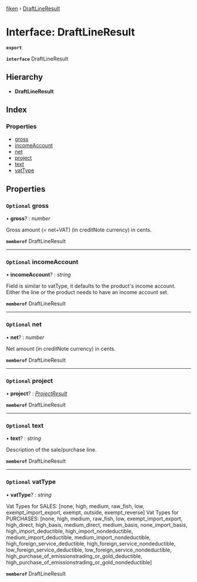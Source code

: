 [fiken](../README.md) › [DraftLineResult](draftlineresult.md)

# Interface: DraftLineResult

**`export`** 

**`interface`** DraftLineResult

## Hierarchy

* **DraftLineResult**

## Index

### Properties

* [gross](draftlineresult.md#optional-gross)
* [incomeAccount](draftlineresult.md#optional-incomeaccount)
* [net](draftlineresult.md#optional-net)
* [project](draftlineresult.md#optional-project)
* [text](draftlineresult.md#optional-text)
* [vatType](draftlineresult.md#optional-vattype)

## Properties

### `Optional` gross

• **gross**? : *number*

Gross amount (= net+VAT) (in creditNote currency) in cents.

**`memberof`** DraftLineResult

___

### `Optional` incomeAccount

• **incomeAccount**? : *string*

Field is similar to vatType, it defaults to the product's income account. Either the line or the product needs to have an income account set.

**`memberof`** DraftLineResult

___

### `Optional` net

• **net**? : *number*

Net amount (in creditNote currency) in cents.

**`memberof`** DraftLineResult

___

### `Optional` project

• **project**? : *[ProjectResult](projectresult.md)*

**`memberof`** DraftLineResult

___

### `Optional` text

• **text**? : *string*

Description of the sale/purchase line.

**`memberof`** DraftLineResult

___

### `Optional` vatType

• **vatType**? : *string*

Vat Types for SALES: [none, high, medium, raw_fish, low, exempt_import_export, exempt, outside, exempt_reverse]
Vat Types for PURCHASES: [none, high, medium, raw_fish, low, exempt_import_export, high_direct, high_basis, medium_direct, medium_basis, none_import_basis, high_import_deductible,
high_import_nondeductible, medium_import_deductible, medium_import_nondeductible, high_foreign_service_deductible, high_foreign_service_nondeductible, low_foreign_service_deductible,
low_foreign_service_nondeductible, high_purchase_of_emissionstrading_or_gold_deductible, high_purchase_of_emissionstrading_or_gold_nondeductible]

**`memberof`** DraftLineResult

